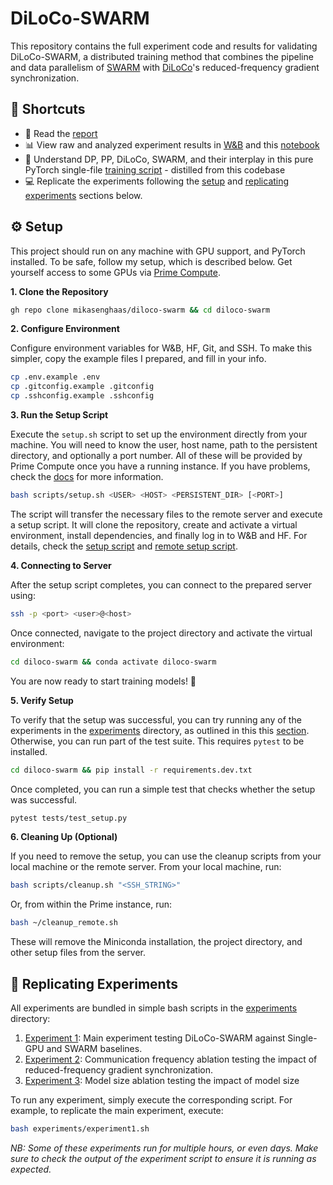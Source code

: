 # DiLoCo-SWARM

This repository contains the full experiment code and results for validating DiLoCo-SWARM, a distributed training method that combines the pipeline and data parallelism of [SWARM](https://arxiv.org/abs/2301.11913) with [DiLoCo](https://arxiv.org/abs/2311.08105)'s reduced-frequency gradient synchronization.

## 🔗 Shortcuts

- 📄 Read the [report](report.pdf)
- 📊 View raw and analyzed experiment results in [W&B](https://wandb.ai/mikasenghaas/diloco-swarm) and this  [notebook](notebooks/4.0-results.ipynb)
- 🧠 Understand DP, PP, DiLoCo, SWARM, and their interplay in this pure PyTorch
single-file [training script]() - distilled from this codebase
- 💻 Replicate the experiments following the [setup](#setup) and [replicating experiments](#replicating-experiments) sections below.


## ⚙️ Setup

This project should run on any machine with GPU support, and PyTorch installed.
To be safe, follow my setup, which is described below. Get yourself access to
some GPUs via [Prime Compute](https://www.app.primeintellect.com/).

**1. Clone the Repository**

```bash
gh repo clone mikasenghaas/diloco-swarm && cd diloco-swarm
```

**2. Configure Environment**

Configure environment variables for W&B, HF, Git, and SSH. To make this simpler, copy the example files I prepared, and fill in your info.

```bash
cp .env.example .env
cp .gitconfig.example .gitconfig
cp .sshconfig.example .sshconfig
```

**3. Run the Setup Script**

Execute the `setup.sh` script to set up the environment directly from your machine. You will need to know the user, host name, path to the persistent directory, and optionally a port number. All of these will be provided by Prime Compute once you have a running instance. If you have problems, check the [docs](https://docs.primeintellect.ai/quickstart) for more information.

```bash
bash scripts/setup.sh <USER> <HOST> <PERSISTENT_DIR> [<PORT>]
```

The script will transfer the necessary files to the remote server and execute a setup script. It will clone the repository, create and activate a virtual environment, install dependencies, and finally log in to W&B and HF. For details, check the [setup script](scripts/setup.sh) and [remote setup script](scripts/setup_remote.sh).

**4. Connecting to Server**

After the setup script completes, you can connect to the prepared server using:

```bash
ssh -p <port> <user>@<host>
```

Once connected, navigate to the project directory and activate the virtual environment:

```bash
cd diloco-swarm && conda activate diloco-swarm
```

You are now ready to start training models! 🚀

**5. Verify Setup**

To verify that the setup was successful, you can try running any of the experiments in the [experiments](experiments) directory, as outlined in this this [section](#replicating-experiments). Otherwise, you can run part of the test suite. This requires `pytest` to be installed.

```bash
cd diloco-swarm && pip install -r requirements.dev.txt
```

Once completed, you can run a simple test that checks whether the setup was successful.

```bash
pytest tests/test_setup.py
```


**6. Cleaning Up (Optional)**

If you need to remove the setup, you can use the cleanup scripts from your local machine or the remote server. From your local machine, run:

```bash
bash scripts/cleanup.sh "<SSH_STRING>"
```

Or, from within the Prime instance, run:

```bash
bash ~/cleanup_remote.sh
```

These will remove the Miniconda installation, the project directory, and other setup files from the server.

## 🚀 Replicating Experiments

All experiments are bundled in simple bash scripts in the
[experiments](experiments) directory:

1. [Experiment 1](): Main experiment testing DiLoCo-SWARM against Single-GPU and SWARM baselines.
2. [Experiment 2](): Communication frequency ablation testing the impact of reduced-frequency gradient synchronization.
3. [Experiment 3](): Model size ablation testing the impact of model size 

To run any experiment, simply execute the corresponding script. For example, to
replicate the main experiment, execute:

```bash
bash experiments/experiment1.sh
```

*NB: Some of these experiments run for multiple hours, or even days. Make sure to check the output of the experiment script to ensure it is running as expected.*